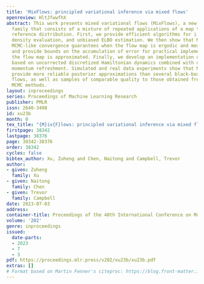 ```yaml
---
title: 'MixFlows: principled variational inference via mixed flows'
openreview: HltJfwwfhX
abstract: This work presents mixed variational flows (MixFlows), a new variational
  family that consists of a mixture of repeated applications of a map to an initial
  reference distribution. First, we provide efficient algorithms for i.i.d. sampling,
  density evaluation, and unbiased ELBO estimation. We then show that MixFlows have
  MCMC-like convergence guarantees when the flow map is ergodic and measure-preserving,
  and provide bounds on the accumulation of error for practical implementations where
  the flow map is approximated. Finally, we develop an implementation of MixFlows
  based on uncorrected discretized Hamiltonian dynamics combined with deterministic
  momentum refreshment. Simulated and real data experiments show that MixFlows can
  provide more reliable posterior approximations than several black-box normalizing
  flows, as well as samples of comparable quality to those obtained from state-of-the-art
  MCMC methods.
layout: inproceedings
series: Proceedings of Machine Learning Research
publisher: PMLR
issn: 2640-3498
id: xu23b
month: 0
tex_title: "{M}ix{F}lows: principled variational inference via mixed flows"
firstpage: 38342
lastpage: 38376
page: 38342-38376
order: 38342
cycles: false
bibtex_author: Xu, Zuheng and Chen, Naitong and Campbell, Trevor
author:
- given: Zuheng
  family: Xu
- given: Naitong
  family: Chen
- given: Trevor
  family: Campbell
date: 2023-07-03
address: 
container-title: Proceedings of the 40th International Conference on Machine Learning
volume: '202'
genre: inproceedings
issued:
  date-parts:
  - 2023
  - 7
  - 3
pdf: https://proceedings.mlr.press/v202/xu23b/xu23b.pdf
extras: []
# Format based on Martin Fenner's citeproc: https://blog.front-matter.io/posts/citeproc-yaml-for-bibliographies/
---
```

